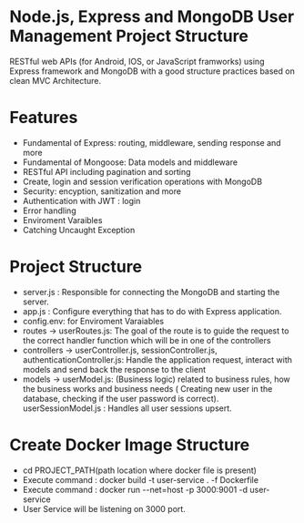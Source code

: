 # Node.js, Express and MongoDB User Management Project Structure 
RESTful web APIs (for Android, IOS, or JavaScript framworks) using Express framework and MongoDB with a good structure practices based on clean MVC Architecture.

# Features
- Fundamental of Express: routing, middleware, sending response and more
- Fundamental of Mongoose: Data models and middleware
- RESTful API including pagination and sorting
- Create, login and session verification operations with MongoDB
- Security: encyption, sanitization and more
- Authentication with JWT : login
- Error handling
- Enviroment Varaibles
- Catching Uncaught Exception

# Project Structure
- server.js : Responsible for connecting the MongoDB and starting the server.
- app.js : Configure everything that has to do with Express application. 
- config.env: for Enviroment Varaiables
- routes -> userRoutes.js: The goal of the route is to guide the request to the correct handler function which will be in one of the controllers
- controllers -> userController.js, sessionController.js, authenticationController.js: Handle the application request, interact with models and send back the response to the client 
- models -> userModel.js: (Business logic) related to business rules, how the business works and business needs ( Creating new user in the database, checking if the user password is correct). userSessionModel.js : Handles all user sessions upsert.


# Create Docker Image Structure
- cd PROJECT_PATH(path location where docker file is present)
- Execute command : docker build -t user-service . -f Dockerfile
- Execute command : docker run --net=host -p 3000:9001 -d user-service
- User Service will be listening on 3000 port. 